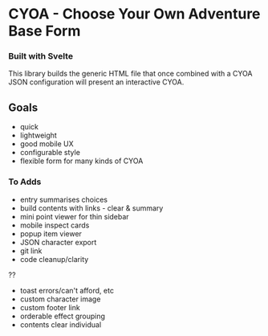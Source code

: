 # CYOA - Choose Your Own Adventure Base Form

### Built with Svelte

This library builds the generic HTML file that once combined with a CYOA JSON configuration will present an interactive CYOA.


## Goals

- quick
- lightweight
- good mobile UX
- configurable style
- flexible form for many kinds of CYOA


### To Adds

- entry summarises choices
- build contents with links - clear & summary
- mini point viewer for thin sidebar
- mobile inspect cards
- popup item viewer
- JSON character export
- git link
- code cleanup/clarity

??
- toast errors/can't afford, etc
- custom character image
- custom footer link
- orderable effect grouping
- contents clear individual

